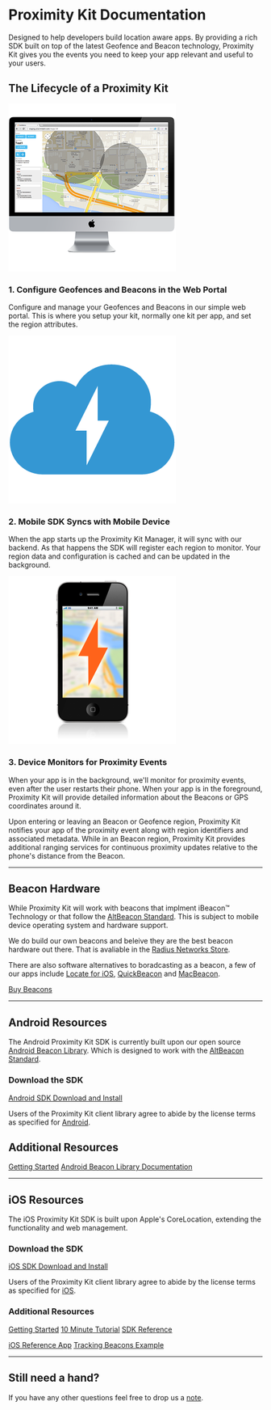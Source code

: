 # Proximity Kit Documentation

Designed to help developers build location aware apps. By providing a rich SDK built on top of the latest Geofence and Beacon technology, Proximity Kit gives you the events you need to keep your app relevant and useful to your users.


## The Lifecycle of a Proximity Kit

<div class="tiles clearfix">
  <div class="tile">
    <img class="tile-image" src="pk-configure.png">
    <h3>1. Configure Geofences and Beacons in the Web Portal</h3>
    <p>Configure and manage your Geofences and Beacons in our simple web portal. This is where you setup your kit, normally one kit per app, and set the region attributes.</p>
  </div>
  <div class="tile">
    <img class="tile-image" src="pk-cloud.png">
    <h3> 2. Mobile SDK Syncs with Mobile Device </h3>
    <p> When the app starts up the Proximity Kit Manager, it will sync with our backend. As that happens the SDK will register each region to monitor. Your region data and configuration is cached and can be updated in the background.</p>
  </div>
  <div class="tile">
    <img class="tile-image" src="pk-monitor.png">
    <h3> 3. Device Monitors for Proximity Events </h3>
    <p> When your app is in the background, we'll monitor for proximity events, even after the user restarts their phone. When your app is in the foreground, Proximity Kit will provide detailed information about the Beacons or GPS coordinates around it.</p>
  </div>
</div>

Upon entering or leaving an Beacon or Geofence region, Proximity Kit notifies your app of the proximity event along with region identifiers and associated metadata. While in an Beacon region, Proximity Kit provides additional ranging services for continuous proximity updates relative to the phone's distance from the Beacon.

---

## Beacon Hardware

While Proximity Kit will work with beacons that implment iBeacon™ Technology or that follow the [AltBeacon Standard](http://altbeacon.org/). This is subject to mobile device operating system and hardware support.

We do build our own beacons and beleive they are the best beacon hardware out there. That is avaliable in the [Radius Networks Store](http://store.radiusnetworks.com/).

There are also software alternatives to boradcasting as a beacon, a few of our apps include [Locate for iOS](http://store.radiusnetworks.com/collections/all/products/locate-ibeacon-app), [QuickBeacon](http://store.radiusnetworks.com/collections/software/products/quickbeacon) and [MacBeacon](http://store.radiusnetworks.com/collections/all/products/macbeacon).


<a class="btn" href="http://store.radiusnetworks.com/">Buy Beacons</a>

---

## Android Resources

The Android Proximity Kit SDK is currently built upon our open source
[Android Beacon Library](https://github.com/AltBeacon/android-beacon-library).
Which is designed to work with the [AltBeacon Standard](http://altbeacon.org/).

### Download the SDK

<a class="btn" href="https://proximitykit.radiusnetworks.com/android-download">Android SDK Download and Install</a>

Users of the Proximity Kit client library agree to abide by the license terms as specified for <a href="android/license">Android</a>.

## Additional Resources

<a class="btn" href="android/getting-started">Getting Started</a> <a class="btn" href="https://altbeacon.github.io/android-beacon-library/javadoc/index.html">Android Beacon Library Documentation</a>

---

## iOS Resources

The iOS Proximity Kit SDK is built upon Apple's CoreLocation, extending the functionality and web management.

### Download the SDK

<a class="btn" href="https://proximitykit.radiusnetworks.com/download">iOS SDK Download and Install</a>

Users of the Proximity Kit client library agree to abide by the license terms as specified for [iOS](ios/license).

### Additional Resources

<a class="btn" href="ios/getting-started">Getting Started</a> <a class="btn" href="ios/webbeacon">10 Minute Tutorial</a> <a class="btn" href="http://developer.radiusnetworks.com/proximitykit/ios/docs/">SDK Reference</a>

<a class="btn" href="https://github.com/RadiusNetworks/proximity-kit-ios-example">iOS Reference App</a> <a class="btn" href="ios/tracking-beacons">Tracking Beacons Example</a>

---

## Still need a hand?

If you have any other questions feel free to drop us a [note](mailto:support@radiusnetworks.com).

